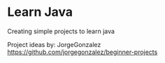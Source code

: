 # Learn Java
Creating simple projects to learn java

Project ideas by: JorgeGonzalez
https://github.com/jorgegonzalez/beginner-projects
